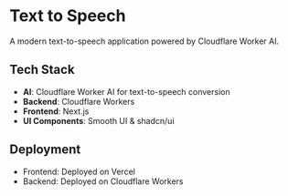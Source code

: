 # Text to Speech

A modern text-to-speech application powered by Cloudflare Worker AI.

## Tech Stack

- **AI**: Cloudflare Worker AI for text-to-speech conversion
- **Backend**: Cloudflare Workers
- **Frontend**: Next.js
- **UI Components**: Smooth UI & shadcn/ui

## Deployment

- Frontend: Deployed on Vercel
- Backend: Deployed on Cloudflare Workers
